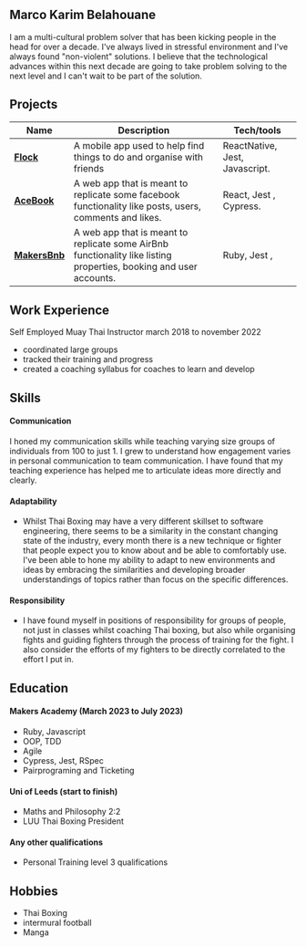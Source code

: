 ## Marco Karim Belahouane

I am a multi-cultural problem solver that has been kicking people in the head for over a decade. I've always lived in stressful environment and I've always found "non-violent" solutions. I believe that the technological advances within this next decade are going to take problem solving to the next level and I can't wait to be part of the solution.

## Projects

| Name                         | Description       | Tech/tools        |
| ---------------------------- | ----------------- | ----------------- |
| **[Flock](https://github.com/ev-th/Flock)**            | A mobile app used to help find things to do and organise with friends | ReactNative, Jest, Javascript. |
| **[AceBook](https://github.com/ev-th/acebook-fire)** | A web app that is meant to replicate some facebook functionality like posts, users, comments and likes. | React, Jest , Cypress. |
| **[MakersBnb](https://github.com/mkb93/Bnb)** | A web app that is meant to replicate some AirBnb functionality like listing properties, booking and user accounts. | Ruby, Jest ,

## Work Experience
Self Employed 
Muay Thai Instructor march 2018 to november 2022
- coordinated large groups
- tracked their training and progress
- created a coaching syllabus for coaches to learn and develop

## Skills

#### Communication
I honed my communication skills while teaching varying size groups of individuals from 100 to just 1. I grew to understand how engagement varies in personal communication to team communication. I have found that my teaching experience has helped me to articulate ideas more directly and clearly. 

#### Adaptability

- Whilst Thai Boxing may have a very different skillset to software engineering, there seems to be a similarity in the constant changing state of the industry, every month there is a new technique or fighter that people expect you to know about and be able to comfortably use. I've been able to hone my ability to adapt to new environments and ideas by embracing the similarities and developing broader understandings of topics rather than focus on the specific differences.

#### Responsibility
- I have found myself in positions of responsibility for groups of people, not just in classes whilst coaching Thai boxing, but also while organising fights and guiding fighters through the process of training for the fight. I also consider the efforts of my fighters to be directly correlated to the effort I put in.

## Education

#### Makers Academy (March 2023 to July 2023)
- Ruby, Javascript
- OOP, TDD
- Agile 
- Cypress, Jest, RSpec
- Pairprograming and Ticketing

#### Uni of Leeds (start to finish)

- Maths and Philosophy 2:2
- LUU Thai Boxing President

#### Any other qualifications

- Personal Training level 3 qualifications

## Hobbies

- Thai Boxing
- intermural football
- Manga
